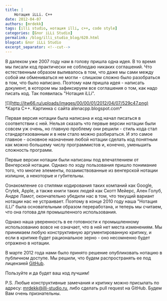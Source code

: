 ```yaml
---
title: |
    Нотация iLLi. C++
date: 2012-04-07
authors: [mrdekk]
tags: [illi studio, нотация illi, c++, code style]
categories: [Блог iLLi Studio]
permalink: /blog/illi_studio_blog/620.html
blogcat: Блог iLLi Studio
excerpt_separator: <!--cut-->
---
```


В далеком уже 2007 году нам в голову пришла одна идея. В то время мы писали код практически не соблюдаю никаких соглашений. Что естественным образом выливалось в том, что даже мы сами между собой им обмениваться не могли - слишком сложно было разобраться в том, что было написано. Поэтому нам пришла идея - написать документ, в котором мы зафиксируем все соглашения о том, как надо писать код. Так появилась "Нотация iLLi".

<!--cut-->

<a href="http://softwaremaniacs.org/Images/alenacpp/cppmap-2012.png">
![](http://itw66.ru/uploads/images/00/00/01/2012/04/07/529c47.png)
</a>
*Карта С++. Картинка с сайта alenacpp.blogspot.com*


Первая версия нотации была написана и код начал писаться в соответствии с ней. Нельзя сказать что первые версии нотации были совсем уж очень, но главную проблему они решили - стиль кода стал стандартизованным и в нем стало можно разбираться. И это самое главное - основное назначение любой нотации сделать код понятным как можно большему числу программистов и, конечно, уменьшить сложность программ.

Первые версии нотации были написаны под впечатлением от Венгерской нотации. Однако по ходу пользования пришло понимание того, что многие элементы, позаимствованные из венгерской нотации излишни, а некоторые и губительны.

Ознакомление со стилями кодирования таких компаний как Google, Crytek, Apple, а также книги таких людей как Скотт Мейерс, Ален Голуб, Андре Ламот, окончательно убедили нас в том, что текущий вариант нотации нас не устраивает. Поэтому в конце 2010 году наша "Нотация iLLi" была основательным образом переработана, и теперь мы считаем, что она готова для промышленного использования.

Однако наша уверенность в ее готовности к промышленному использованию вовсе не означает, что в ней нет места изменениям. Мы принимаем любую конструктивную аргументированную критику, и если в критике будет рациональное зерно - оно несомненно будет отражено в нотации.

В марте 2012 года нами было принято решение опубликовать нотацию в публичном доступе. Мы решили, что будем распространять ее под лицензией [GitHub](https://github.com/mrdekk/illi-notation-cpp).

Пользуйте и да будет ваш код лучшим!

P.S. Любые конструктивные замечания и критику можно присылать по адресу: <a href="mailto:mrdekk@illi-studio.ru" >mrdekk@illi-studio.ru</a>, либо сделать pull request на GitHub. Будем Вам очень признательны.
